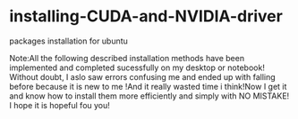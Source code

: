# installing-CUDA-and-NVIDIA-driver
packages installation for ubuntu 

Note:All the following described installation methods have been implemented and completed sucessfully on my desktop or notebook! Without doubt, I aslo saw errors confusing me and ended up with falling before because it is new to me !And it really wasted time i think!Now I get it and know how to install them more efficiently and simply with NO MISTAKE! I hope it is hopeful fou you!


